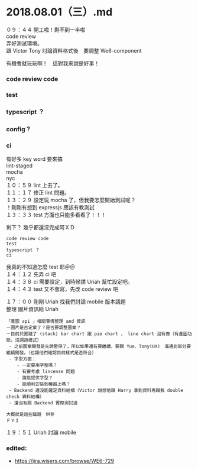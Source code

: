 # 2018.08.01（三）.md

０９：４４ 開工啦！剩不到一半啦  
code review  
弄好測試環境。  
跟 Victor Tony 討論資料格式後　要調整 We6-component  

有機會就玩玩啊！　這對我來說是好事！  
### code review code
### test
### typescript ？
### config？
### ci

有好多 key word 要來搞  
lint-staged  
mocha  
nyc  
１０：５９ lint 上去了。  
１１：１７ 修正 lint 問題。  
１３：２９ 設定玩 mocha 了，但我要怎麼開始測試呢？  
！剛剛有想到 expressjs 應該有教測試  
１３：３３ test 方面也只能多看看了！！！  

剩下？ 幾乎都還沒完成阿ＸＤ  
```
code review code
test
typescript ？
ci
```
我真的不知道怎麼 test 耶＠＠  
１４：１２ 先弄 ci 吧  
１４：３８ ci 需要設定，到時候請 Uriah 幫忙設定吧。  
１４：４３ test 又不會寫，先改 code review 吧  

１７：００ 剛剛 Uriah 找我們討論 mobile 版本議題  
整理 圖片資訊給 Uriah  
```
「產圖 api 」相關事情整理 and 資訊
－圖片是否定案了？是否要調整圖案？
－目前只實踐了 (stack) bar chart 跟 pie chart ， line chart 沒有做（有產圖功能，沒調過樣式）
 - 之前圖案開發是先說暫停了，所以如果還有要繼續，要跟 Yue、Tony(UX)　溝通此部分要繼續開發。（也讓他們確認目前樣式是否符合）
 - 字型方面：
    - 一定要用字型嗎？
    - 有要考慮 lincense 問題
    - 誰能提供字型？
    - 能順利安裝到機器上嗎？
 - Backend 還沒能確定資料結構（Victor 說想他跟 Harry 拿到資料再跟我 double check 資料結構）
 - 還沒有跟 Backend 實際測試過

大概就是這些議題　供參
ＦＹＩ
```

１９：５１ Uriah 討論 mobile  

### edited:
 - https://jira.wisers.com/browse/WE6-729
